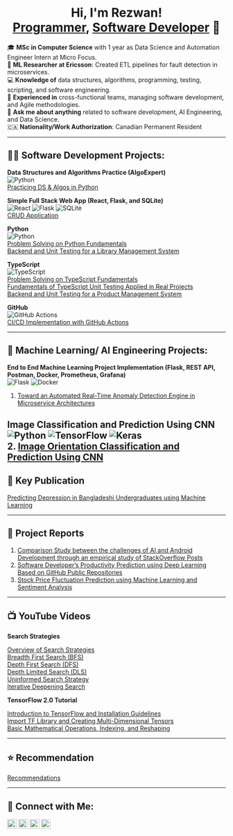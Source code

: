 <h1 align="center">Hi, I'm Rezwan! <br/><a href="https://github.com/RezwanHassanKhan">Programmer</a>, <a href="https://www.linkedin.com/in/mdrezwankhan">Software Developer</a> 🚀</h1>

🎓 **MSc in Computer Science** with 1 year as Data Science and Automation Engineer Intern at Micro Focus.  
🔬 **ML Researcher at Ericsson**: Created ETL pipelines for fault detection in microservices.  
💻 **Knowledge of** data structures, algorithms, programming, testing, scripting, and software engineering.  
🤝 **Experienced in** cross-functional teams, managing software development, and Agile methodologies.  
💬 **Ask me about anything** related to software development, AI Engineering, and Data Science.  
🇨🇦 **Nationality/Work Authorization**: Canadian Permanent Resident

---

<h2>👨‍💻 Software Development Projects:</h2>

**Data Structures and Algorithms Practice (AlgoExpert)**  
![Python](https://img.shields.io/badge/Python-3-blue)  
[Practicing DS & Algos in Python](https://github.com/RezwanHassanKhan/python_Problem_Solving_algoExpert)

**Simple Full Stack Web App (React, Flask, and SQLite)**  
![React](https://img.shields.io/badge/React-17-blue) ![Flask](https://img.shields.io/badge/Flask-1.1.2-blue) ![SQLite](https://img.shields.io/badge/SQLite-3-blue)  
[CRUD Application](https://github.com/RezwanHassanKhan/FullStackAppWithFlaskandReact)
  
**Python**  
![Python](https://img.shields.io/badge/Python-3-blue)  
[Problem Solving on Python Fundamentals](https://github.com/RezwanHassanKhan/pythonPractice)  
[Backend and Unit Testing for a Library Management System](https://github.com/RezwanHassanKhan/LibraryManagementSystem)

**TypeScript**  
![TypeScript](https://img.shields.io/badge/TypeScript-4-blue)  
[Problem Solving on TypeScript Fundamentals](https://github.com/RezwanHassanKhan/typescriptPractice)  
[Fundamentals of TypeScript Unit Testing Applied in Real Projects](https://github.com/RezwanHassanKhan/typescriptTestProject)  
[Backend and Unit Testing for a Product Management System](https://github.com/RezwanHassanKhan/ProductManagement)

**GitHub**  
![GitHub Actions](https://img.shields.io/badge/GitHub%20Actions-CI%2FCD-blue)  
[CI/CD Implementation with GitHub Actions](https://github.com/RezwanHassanKhan/CICDPractice)

---

<h2>🤖 Machine Learning/ AI Engineering Projects:</h2>

**End to End Machine Learning Project Implementation (Flask, REST API, Postman, Docker, Prometheus, Grafana)**  
![Flask](https://img.shields.io/badge/Flask-1.1.2-blue) ![Docker](https://img.shields.io/badge/Docker-19.03-blue)  
1. [Toward an Automated Real-Time Anomaly Detection Engine in Microservice Architectures](https://github.com/RezwanHassanKhan/ADS)

**Image Classification and Prediction Using CNN**  
![Python](https://img.shields.io/badge/Python-3.8-blue) ![TensorFlow](https://img.shields.io/badge/TensorFlow-2.4-orange) ![Keras](https://img.shields.io/badge/Keras-2.4.3-red)  
2. [Image Orientation Classification and Prediction Using CNN](https://github.com/RezwanHassanKhan/CNN_PROJECT)
---

<h2>📝 Key Publication</h2>

[Predicting Depression in Bangladeshi Undergraduates using Machine Learning](https://ieeexplore.ieee.org/document/8971369)

---
<h2>📝 Project Reports </h2>

1. [Comparison Study between the challenges of AI and Android Development through an empirical study of StackOverflow Posts](https://github.com/RezwanHassanKhan/MastersProjectReports/blob/cf6cb0ed82980e9ce03d5bb543f4cf0e386affb2/Mining_Software_Reposotories_Course.pdf)
2. [Software Developer’s Productivity Prediction using
Deep Learning Based on GitHub Public
Repositories](https://github.com/RezwanHassanKhan/MastersProjectReports/blob/cf6cb0ed82980e9ce03d5bb543f4cf0e386affb2/Dsgn%26dev%20of%20DataIntensive%20App%20Course.pdf)
3. [Stock Price Fluctuation Prediction using Machine Learning and
Sentiment Analysis](https://github.com/RezwanHassanKhan/MastersProjectReports/blob/cf6cb0ed82980e9ce03d5bb543f4cf0e386affb2/Data%205000-Final%20Paper.pdf)
---


<h2>📺 YouTube Videos</h2>

**Search Strategies**

[Overview of Search Strategies](https://youtu.be/Ti5YKXnKivw)  
[Breadth First Search (BFS)](https://youtu.be/j6bV7RZJ8w0)  
[Depth First Search (DFS)](https://youtu.be/uplrJzQYmyo)  
[Depth Limited Search (DLS)](https://youtu.be/O51nUWJfvDc)  
[Uninformed Search Strategy](https://youtu.be/BNV6jt8B_vM)  
[Iterative Deepening Search](https://youtu.be/98aYV_SqDsI)

**TensorFlow 2.0 Tutorial**

[Introduction to TensorFlow and Installation Guidelines](https://youtu.be/GFASR30hk2o)  
[Import TF Library and Creating Multi-Dimensional Tensors](https://youtu.be/a13P_zMcGy8)  
[Basic Mathematical Operations, Indexing, and Reshaping](https://youtu.be/WI1HLScpsck)

---

<h2>⭐️ Recommendation</h2>
 
[Recommendations](https://www.linkedin.com/in/mdrezwankhan/details/recommendations/?detailScreenTabIndex=0)

---

<h2>🤳 Connect with Me:</h2>

<p align="left">
    <a href="https://www.youtube.com/@raiseonemore683"><img alt="YouTube" width="22px" src="https://cdn.jsdelivr.net/npm/simple-icons@v3/icons/youtube.svg" /></a>
    <a href="https://twitter.com/joshmadakor"><img alt="Twitter" width="22px" src="https://cdn.jsdelivr.net/npm/simple-icons@v3/icons/twitter.svg" /></a>
    <a href="https://www.linkedin.com/in/mdrezwankhan/"><img alt="LinkedIn" width="22px" src="https://cdn.jsdelivr.net/npm/simple-icons@v3/icons/linkedin.svg" /></a>
    <a href="mailto:md.rezwanhassankhan@gmail.com"><img alt="Gmail" width="22px" src="https://cdn.jsdelivr.net/npm/simple-icons@v3/icons/gmail.svg" /></a>
</p>


